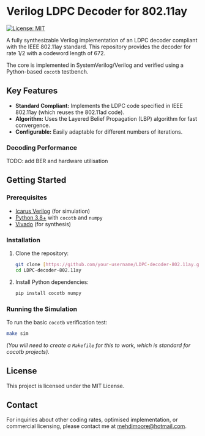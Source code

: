 # Verilog LDPC Decoder for 802.11ay

[![License: MIT](https://img.shields.io/badge/License-MIT-yellow.svg)](https://opensource.org/licenses/MIT)

A fully synthesizable Verilog implementation of an LDPC decoder compliant with the IEEE 802.11ay standard. This repository provides the decoder for rate 1/2 with a codeword length of 672.

The core is implemented in SystemVerilog/Verilog and verified using a Python-based `cocotb` testbench.

## Key Features

* **Standard Compliant:** Implements the LDPC code specified in IEEE 802.11ay (which reuses the 802.11ad code).
* **Algorithm:** Uses the Layered Belief Propagation (LBP) algorithm for fast convergence.
* **Configurable:** Easily adaptable for different numbers of iterations.

### Decoding Performance
TODO: add BER and hardware utilisation


## Getting Started

### Prerequisites

* [Icarus Verilog](https://github.com/steveicarus/iverilog) (for simulation)
* [Python 3.8+](https://www.python.org/) with `cocotb` and `numpy`
* [Vivado](https://www.xilinx.com/products/design-tools/vivado.html) (for synthesis)

### Installation

1.  Clone the repository:
    ```sh
    git clone [https://github.com/your-username/LDPC-decoder-802.11ay.git](https://github.com/your-username/LDPC-decoder-802.11ay.git)
    cd LDPC-decoder-802.11ay
    ```

2.  Install Python dependencies:
    ```sh
    pip install cocotb numpy
    ```

### Running the Simulation

To run the basic `cocotb` verification test:

```sh
make sim
```
*(You will need to create a `Makefile` for this to work, which is standard for cocotb projects).*

## License

This project is licensed under the MIT License.

## Contact
For inquiries about other coding rates, optimised implementation,  or commercial licensing, please contact me at mehdimoore@hotmail.com.
